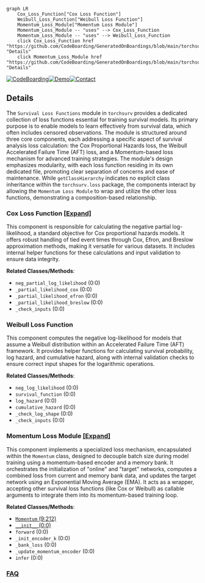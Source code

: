 ```mermaid
graph LR
    Cox_Loss_Function["Cox Loss Function"]
    Weibull_Loss_Function["Weibull Loss Function"]
    Momentum_Loss_Module["Momentum Loss Module"]
    Momentum_Loss_Module -- "uses" --> Cox_Loss_Function
    Momentum_Loss_Module -- "uses" --> Weibull_Loss_Function
    click Cox_Loss_Function href "https://github.com/CodeBoarding/GeneratedOnBoardings/blob/main/torchsurv/Cox_Loss_Function.md" "Details"
    click Momentum_Loss_Module href "https://github.com/CodeBoarding/GeneratedOnBoardings/blob/main/torchsurv/Momentum_Loss_Module.md" "Details"
```

[![CodeBoarding](https://img.shields.io/badge/Generated%20by-CodeBoarding-9cf?style=flat-square)](https://github.com/CodeBoarding/GeneratedOnBoardings)[![Demo](https://img.shields.io/badge/Try%20our-Demo-blue?style=flat-square)](https://www.codeboarding.org/demo)[![Contact](https://img.shields.io/badge/Contact%20us%20-%20contact@codeboarding.org-lightgrey?style=flat-square)](mailto:contact@codeboarding.org)

## Details

The `Survival Loss Functions` module in `torchsurv` provides a dedicated collection of loss functions essential for training survival models. Its primary purpose is to enable models to learn effectively from survival data, which often includes censored observations. The module is structured around three core components, each addressing a specific aspect of survival analysis loss calculation: the Cox Proportional Hazards loss, the Weibull Accelerated Failure Time (AFT) loss, and a Momentum-based loss mechanism for advanced training strategies. The module's design emphasizes modularity, with each loss function residing in its own dedicated file, promoting clear separation of concerns and ease of maintenance. While `getClassHierarchy` indicates no explicit class inheritance within the `torchsurv.loss` package, the components interact by allowing the `Momentum Loss Module` to wrap and utilize the other loss functions, demonstrating a composition-based relationship.

### Cox Loss Function [[Expand]](./Cox_Loss_Function.md)
This component is responsible for calculating the negative partial log-likelihood, a standard objective for Cox proportional hazards models. It offers robust handling of tied event times through Cox, Efron, and Breslow approximation methods, making it versatile for various datasets. It includes internal helper functions for these calculations and input validation to ensure data integrity.


**Related Classes/Methods**:

- `neg_partial_log_likelihood` (0:0)
- `_partial_likelihood_cox` (0:0)
- `_partial_likelihood_efron` (0:0)
- `_partial_likelihood_breslow` (0:0)
- `_check_inputs` (0:0)


### Weibull Loss Function
This component computes the negative log-likelihood for models that assume a Weibull distribution within an Accelerated Failure Time (AFT) framework. It provides helper functions for calculating survival probability, log hazard, and cumulative hazard, along with internal validation checks to ensure correct input shapes for the logarithmic operations.


**Related Classes/Methods**:

- `neg_log_likelihood` (0:0)
- `survival_function` (0:0)
- `log_hazard` (0:0)
- `cumulative_hazard` (0:0)
- `_check_log_shape` (0:0)
- `_check_inputs` (0:0)


### Momentum Loss Module [[Expand]](./Momentum_Loss_Module.md)
This component implements a specialized loss mechanism, encapsulated within the `Momentum` class, designed to decouple batch size during model training using a momentum-based encoder and a memory bank. It orchestrates the initialization of "online" and "target" networks, computes a combined loss from current and memory bank data, and updates the target network using an Exponential Moving Average (EMA). It acts as a wrapper, accepting other survival loss functions (like Cox or Weibull) as callable arguments to integrate them into its momentum-based training loop.


**Related Classes/Methods**:

- <a href="https://github.com/Novartis/torchsurv/src/torchsurv/loss/momentum.py#L9-L212" target="_blank" rel="noopener noreferrer">`Momentum` (9:212)</a>
- <a href="https://github.com/Novartis/torchsurv/src/torchsurv/__init__.py#L0-L0" target="_blank" rel="noopener noreferrer">`__init__` (0:0)</a>
- `forward` (0:0)
- `_init_encoder_k` (0:0)
- `_bank_loss` (0:0)
- `_update_momentum_encoder` (0:0)
- `infer` (0:0)




### [FAQ](https://github.com/CodeBoarding/GeneratedOnBoardings/tree/main?tab=readme-ov-file#faq)